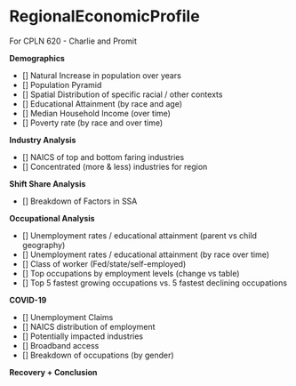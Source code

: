 # RegionalEconomicProfile
For CPLN 620 - Charlie and Promit


**Demographics**
- [] Natural Increase in population over years
- [] Population Pyramid
- [] Spatial Distribution of specific racial / other contexts
- [] Educational Attainment (by race and age)
- [] Median Household Income (over time)
- [] Poverty rate (by race and over time)

**Industry Analysis**
- [] NAICS of top and bottom faring industries
- [] Concentrated (more & less) industries for region

**Shift Share Analysis**
- [] Breakdown of Factors in SSA

**Occupational Analysis**
- [] Unemployment rates / educational attainment (parent vs child geography)
- [] Unemployment rates / educational attainment (by race over time)
- [] Class of worker (Fed/state/self-employed)
- [] Top occupations by employment levels (change vs table)
- [] Top 5 fastest growing occupations vs. 5 fastest declining occupations

**COVID-19**
- [] Unemployment Claims
- [] NAICS distribution of employment
- [] Potentially impacted industries
- [] Broadband access
- [] Breakdown of occupations (by gender)

**Recovery + Conclusion**
